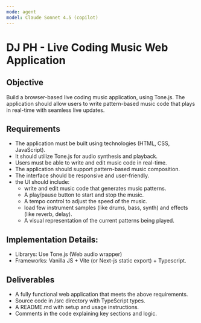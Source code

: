 ```yaml
---
mode: agent
model: Claude Sonnet 4.5 (copilot)
---
```


# DJ PH - Live Coding Music Web Application

## Objective
Build a browser-based live coding music application, using Tone.js. The application should allow users to write pattern-based music code that plays in real-time with seamless live updates.

## Requirements
- The application must be built using technologies (HTML, CSS, JavaScript).
- It should utilize Tone.js for audio synthesis and playback.
- Users must be able to write and edit music code in real-time.
- The application should support pattern-based music composition.
- The interface should be responsive and user-friendly.
- the UI should include: 
    - write and edit music code that generates music patterns.
    - A play/pause button to start and stop the music.
    - A tempo control to adjust the speed of the music.
    - load few instrument samples (like drums, bass, synth) and effects (like reverb, delay).
    - A visual representation of the current patterns being played.

## Implementation Details:
- Librarys: Use Tone.js (Web audio wrapper)
- Frameworks: Vanilla JS + Vite (or Next-js static export) + Typescript.

## Deliverables
- A fully functional web application that meets the above requirements.
- Source code in /src directory with TypeScript types.
- A README.md with setup and usage instructions.
- Comments in the code explaining key sections and logic.